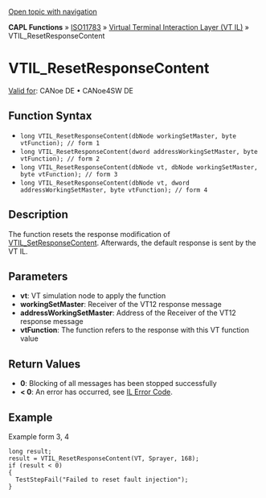 [Open topic with navigation](../../../../../../CANoeDEFamily.htm#Topics/CAPLFunctions/ISO11783/ISOInteractionLayerVT/Functions/CAPLfunctionIso11783VTILResetResponseContent.md)

**CAPL Functions** » [ISO11783](../../CAPLfunctionsISO11783Overview.md) » [Virtual Terminal Interaction Layer (VT IL)](../CAPLfunctionsISOILVTOverview.md) » VTIL_ResetResponseContent

# VTIL_ResetResponseContent

[Valid for](../../../../Shared/FeatureAvailability.md): CANoe DE • CANoe4SW DE

## Function Syntax

- `long VTIL_ResetResponseContent(dbNode workingSetMaster, byte vtFunction); // form 1`
- `long VTIL_ResetResponseContent(dword addressWorkingSetMaster, byte vtFunction); // form 2`
- `long VTIL_ResetResponseContent(dbNode vt, dbNode workingSetMaster, byte vtFunction); // form 3`
- `long VTIL_ResetResponseContent(dbNode vt, dword addressWorkingSetMaster, byte vtFunction); // form 4`

## Description

The function resets the response modification of [VTIL_SetResponseContent](CAPLfunctionIso11783VTILSetResponseContent.md). Afterwards, the default response is sent by the VT IL.

## Parameters

- **vt**: VT simulation node to apply the function
- **workingSetMaster**: Receiver of the VT12 response message
- **addressWorkingSetMaster**: Address of the Receiver of the VT12 response message
- **vtFunction**: The function refers to the response with this VT function value

## Return Values

- **0**: Blocking of all messages has been stopped successfully
- **< 0**: An error has occurred, see [IL Error Code](../../../CAPLfunctionsISOj1939ErrorCodes.md).

## Example

Example form 3, 4

```plaintext
long result;
result = VTIL_ResetResponseContent(VT, Sprayer, 168);
if (result < 0)
{
  TestStepFail("Failed to reset fault injection");
}
```
